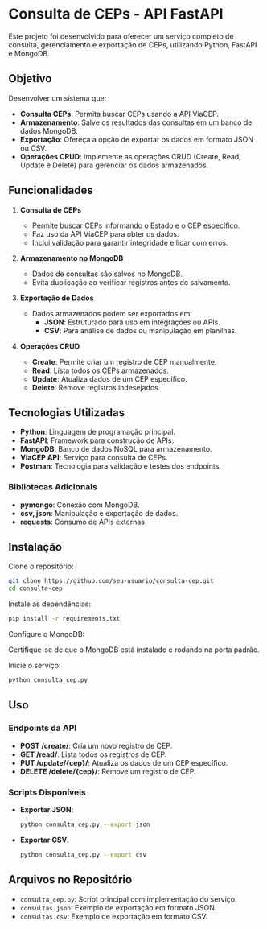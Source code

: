 # Consulta de CEPs - API FastAPI
Este projeto foi desenvolvido para oferecer um serviço completo de consulta, gerenciamento e exportação de CEPs, utilizando Python, FastAPI e MongoDB.

## Objetivo
Desenvolver um sistema que:

- **Consulta CEPs**: Permita buscar CEPs usando a API ViaCEP.
- **Armazenamento**: Salve os resultados das consultas em um banco de dados MongoDB.
- **Exportação**: Ofereça a opção de exportar os dados em formato JSON ou CSV.
- **Operações CRUD**: Implemente as operações CRUD (Create, Read, Update e Delete) para gerenciar os dados armazenados.

## Funcionalidades

1. **Consulta de CEPs**
   - Permite buscar CEPs informando o Estado e o CEP específico.
   - Faz uso da API ViaCEP para obter os dados.
   - Inclui validação para garantir integridade e lidar com erros.

2. **Armazenamento no MongoDB**
   - Dados de consultas são salvos no MongoDB.
   - Evita duplicação ao verificar registros antes do salvamento.

3. **Exportação de Dados**
   - Dados armazenados podem ser exportados em:
     - **JSON**: Estruturado para uso em integrações ou APIs.
     - **CSV**: Para análise de dados ou manipulação em planilhas.

4. **Operações CRUD**
   - **Create**: Permite criar um registro de CEP manualmente.
   - **Read**: Lista todos os CEPs armazenados.
   - **Update**: Atualiza dados de um CEP específico.
   - **Delete**: Remove registros indesejados.

## Tecnologias Utilizadas

- **Python**: Linguagem de programação principal.
- **FastAPI**: Framework para construção de APIs.
- **MongoDB**: Banco de dados NoSQL para armazenamento.
- **ViaCEP API**: Serviço para consulta de CEPs.
- **Postman**: Tecnologia para validação e testes dos endpoints. 

### Bibliotecas Adicionais

- **pymongo**: Conexão com MongoDB.
- **csv, json**: Manipulação e exportação de dados.
- **requests**: Consumo de APIs externas.

## Instalação

Clone o repositório:

```bash
git clone https://github.com/seu-usuario/consulta-cep.git
cd consulta-cep
```

Instale as dependências:

```bash
pip install -r requirements.txt
```

Configure o MongoDB:

Certifique-se de que o MongoDB está instalado e rodando na porta padrão.

Inicie o serviço:

```bash
python consulta_cep.py
```

## Uso

### Endpoints da API

- **POST /create/**: Cria um novo registro de CEP.
- **GET /read/**: Lista todos os registros de CEP.
- **PUT /update/{cep}/**: Atualiza os dados de um CEP específico.
- **DELETE /delete/{cep}/**: Remove um registro de CEP.

### Scripts Disponíveis

- **Exportar JSON**:
  ```bash
  python consulta_cep.py --export json
  ```

- **Exportar CSV**:
  ```bash
  python consulta_cep.py --export csv
  ```

## Arquivos no Repositório

- `consulta_cep.py`: Script principal com implementação do serviço.
- `consultas.json`: Exemplo de exportação em formato JSON.
- `consultas.csv`: Exemplo de exportação em formato CSV.

